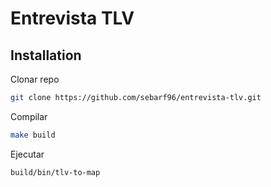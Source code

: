 # Entrevista TLV


## Installation

Clonar repo

```bash
git clone https://github.com/sebarf96/entrevista-tlv.git

```

Compilar

```bash
make build
```

Ejecutar

```bash
build/bin/tlv-to-map
```
